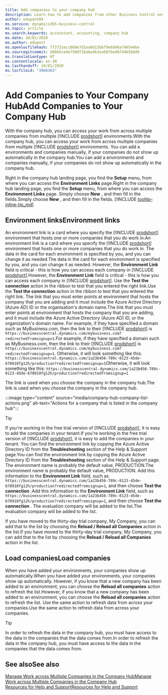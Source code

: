 ```yaml
---
title: Add companies to your company hub
description: Learn how to add companies from other Business Central environments to your company hub so you can manage work across environments.
author: edupont04
ms.service: dynamics365-business-central
ms.topic: article
ms.search.keywords: accountant, accounting, company hub
ms.date: 10/01/2020
ms.author: edupont
ms.openlocfilehash: 773731ecc860e7d1ea0d13bbf9e6896a746544be
ms.sourcegitcommit: ddbb5cede750df1baba4b3eab8fbed6744b5b9d6
ms.translationtype: HT
ms.contentlocale: en-IN
ms.lasthandoff: 10/01/2020
ms.locfileid: "3960363"
---
```

# <a name="add-companies-to-your-company-hub"></a><span data-ttu-id="e4551-103">Add Companies to Your Company Hub</span><span class="sxs-lookup"><span data-stu-id="e4551-103">Add Companies to Your Company Hub</span></span>

<span data-ttu-id="e4551-104">With the company hub, you can access your work from across multiple companies from multiple [!INCLUDE [prodshort](includes/prodshort.md)] environments.</span><span class="sxs-lookup"><span data-stu-id="e4551-104">With the company hub, you can access your work from across multiple companies from multiple [!INCLUDE [prodshort](includes/prodshort.md)] environments.</span></span> <span data-ttu-id="e4551-105">You can add a environments and companies manually, if your companies do not show up automatically in the company hub.</span><span class="sxs-lookup"><span data-stu-id="e4551-105">You can add a environments and companies manually, if your companies do not show up automatically in the company hub.</span></span>  

<span data-ttu-id="e4551-106">Right in the company hub landing page, you find the **Setup** menu, from where you can access the **Environment Links** page.</span><span class="sxs-lookup"><span data-stu-id="e4551-106">Right in the company hub landing page, you find the **Setup** menu, from where you can access the **Environment Links** page.</span></span> <span data-ttu-id="e4551-107">Simply choose **New** , and then fill in the fields.</span><span class="sxs-lookup"><span data-stu-id="e4551-107">Simply choose **New** , and then fill in the fields.</span></span> [!INCLUDE [tooltip-inline-tip_md](includes/tooltip-inline-tip_md.md)]  

## <a name="environment-links"></a><span data-ttu-id="e4551-108">Environment links</span><span class="sxs-lookup"><span data-stu-id="e4551-108">Environment links</span></span>

<span data-ttu-id="e4551-109">An environment link is a card where you specify the [!INCLUDE [prodshort](includes/prodshort.md)] environment that hosts one or more companies that you do work in.</span><span class="sxs-lookup"><span data-stu-id="e4551-109">An environment link is a card where you specify the [!INCLUDE [prodshort](includes/prodshort.md)] environment that hosts one or more companies that you do work in.</span></span> <span data-ttu-id="e4551-110">The data in the card for each environment is specified by you, and you can change it as needed.</span><span class="sxs-lookup"><span data-stu-id="e4551-110">The data in the card for each environment is specified by you, and you can change it as needed.</span></span> <span data-ttu-id="e4551-111">However, the **Environment Link** field is critical - this is how you can access each company in [!INCLUDE [prodshort](includes/prodshort.md)].</span><span class="sxs-lookup"><span data-stu-id="e4551-111">However, the **Environment Link** field is critical - this is how you can access each company in [!INCLUDE [prodshort](includes/prodshort.md)].</span></span> <span data-ttu-id="e4551-112">Use the **Test the connection** action in the ribbon to test that you entered the right link.</span><span class="sxs-lookup"><span data-stu-id="e4551-112">Use the **Test the connection** action in the ribbon to test that you entered the right link.</span></span> <span data-ttu-id="e4551-113">The link that you must enter points at environment that hosts the company that you are adding and it must include the Azure Active Directory (Azure AD) ID or the organisation's domain name.</span><span class="sxs-lookup"><span data-stu-id="e4551-113">The link that you must enter points at environment that hosts the company that you are adding, and it must include the Azure Active Directory (Azure AD) ID, or the organization's domain name.</span></span> <span data-ttu-id="e4551-114">For example, if they have specified a domain such as MyBusiness.com, then the link to their [!INCLUDE [prodshort](includes/prodshort.md)] is ```https://businesscentral.dynamics.com/mybusiness.com?redirectedfromsignup=1```.</span><span class="sxs-lookup"><span data-stu-id="e4551-114">For example, if they have specified a domain such as MyBusiness.com, then the link to their [!INCLUDE [prodshort](includes/prodshort.md)] is ```https://businesscentral.dynamics.com/mybusiness.com?redirectedfromsignup=1```.</span></span> <span data-ttu-id="e4551-115">Otherwise, it will look something like this: ```https://businesscentral.dynamics.com/1a23b456-789c-0123-45de-678910fg12h/production?redirectedfromsignup=1```</span><span class="sxs-lookup"><span data-stu-id="e4551-115">Otherwise, it will look something like this: ```https://businesscentral.dynamics.com/1a23b456-789c-0123-45de-678910fg12h/production?redirectedfromsignup=1```</span></span>  

<span data-ttu-id="e4551-116">The link is used when you choose the company in the company hub.</span><span class="sxs-lookup"><span data-stu-id="e4551-116">The link is used when you choose the company in the company hub.</span></span>  

:::image type="content" source="media/company-hub-company-list-actions.png" alt-text="Actions for a company that is listed in the company hub":::

> [!TIP]
> <span data-ttu-id="e4551-118">If you're working in the free trial version of [!INCLUDE [prodshort](includes/prodshort.md)], it is easy to add the companies in your tenant.</span><span class="sxs-lookup"><span data-stu-id="e4551-118">If you're working in the free trial version of [!INCLUDE [prodshort](includes/prodshort.md)], it is easy to add the companies in your tenant.</span></span> <span data-ttu-id="e4551-119">You can find the environment link by copying the Azure Active Directory ID from the **Troubleshooting** section of the Help & Support page.</span><span class="sxs-lookup"><span data-stu-id="e4551-119">You can find the environment link by copying the Azure Active Directory ID from the **Troubleshooting** section of the Help & Support page.</span></span> <span data-ttu-id="e4551-120">The environment name is probably the default value, PRODUCTION.</span><span class="sxs-lookup"><span data-stu-id="e4551-120">The environment name is probably the default value, PRODUCTION.</span></span> <span data-ttu-id="e4551-121">Add this information to the **Environment Link** field, such as ```https://businesscentral.dynamics.com/1a23b456-789c-0123-45de-678910fg12h/production?redirectedfromsignup=1```, and then choose **Test the connection** .</span><span class="sxs-lookup"><span data-stu-id="e4551-121">Add this information to the **Environment Link** field, such as ```https://businesscentral.dynamics.com/1a23b456-789c-0123-45de-678910fg12h/production?redirectedfromsignup=1```, and then choose **Test the connection** .</span></span> <span data-ttu-id="e4551-122">The evaluation company will be added to the list.</span><span class="sxs-lookup"><span data-stu-id="e4551-122">The evaluation company will be added to the list.</span></span>
>
> <span data-ttu-id="e4551-123">If you have moved to the thirty-day trial company, My Company, you can add that to the list by choosing the **Reload / Reload all Companies** action in the list.</span><span class="sxs-lookup"><span data-stu-id="e4551-123">If you have moved to the thirty-day trial company, My Company, you can add that to the list by choosing the **Reload / Reload all Companies** action in the list.</span></span>

## <a name="load-companies"></a><span data-ttu-id="e4551-124">Load companies</span><span class="sxs-lookup"><span data-stu-id="e4551-124">Load companies</span></span>

<span data-ttu-id="e4551-125">When you have added your environments, your companies show up automatically.</span><span class="sxs-lookup"><span data-stu-id="e4551-125">When you have added your environments, your companies show up automatically.</span></span> <span data-ttu-id="e4551-126">However, if you know that a new company has been added to an environment, you can choose the **Reload all companies** action to refresh the list.</span><span class="sxs-lookup"><span data-stu-id="e4551-126">However, if you know that a new company has been added to an environment, you can choose the **Reload all companies** action to refresh the list.</span></span> <span data-ttu-id="e4551-127">Use the same action to refresh data from across your companies.</span><span class="sxs-lookup"><span data-stu-id="e4551-127">Use the same action to refresh data from across your companies.</span></span>  

> [!TIP]
> <span data-ttu-id="e4551-128">In order to refresh the data in the company hub, you must have access to the data in the companies that the data comes from.</span><span class="sxs-lookup"><span data-stu-id="e4551-128">In order to refresh the data in the company hub, you must have access to the data in the companies that the data comes from.</span></span>

## <a name="see-also"></a><span data-ttu-id="e4551-129">See also</span><span class="sxs-lookup"><span data-stu-id="e4551-129">See also</span></span>

[<span data-ttu-id="e4551-130">Manage Work across Multiple Companies in the Company Hub</span><span class="sxs-lookup"><span data-stu-id="e4551-130">Manage Work across Multiple Companies in the Company Hub</span></span>](company-hub.md)  
[<span data-ttu-id="e4551-131">Resources for Help and Support</span><span class="sxs-lookup"><span data-stu-id="e4551-131">Resources for Help and Support</span></span>](product-help-and-support.md)  
